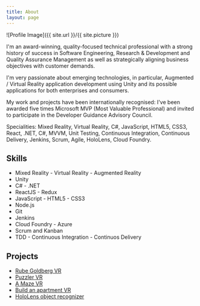 ```yaml
---
title: About
layout: page
---
```

![Profile Image]({{ site.url }}/{{ site.picture }})

<p>I'm an award-winning, quality-focused technical professional with a strong history of success in Software Engineering, Research & Development and Quality Assurance Management as well as strategically aligning business objectives with customer demands.</p>

<p>I'm very passionate about emerging technologies, in particular, Augmented / Virtual Reality application development using Unity and its possible applications for both enterprises and consumers.</p>

<p>My work and projects have been internationally recognised: I've been awarded five times Microsoft MVP (Most Valuable Professional) and invited to participate in the Developer Guidance Advisory Council.<p>

Specialities: Mixed Reality, Virtual Reality, C#, JavaScript, HTML5, CSS3, React, .NET, C#, MVVM, Unit Testing, Continuous Integration, Continuous Delivery, Jenkins, Scrum, Agile, HoloLens, Cloud Foundry.

<h2>Skills</h2>

<ul class="skill-list">
	<li>Mixed Reality - Virtual Reality - Augmented Reality</li>
	<li>Unity</li>
	<li>C# - .NET</li>
	<li>ReactJS - Redux</li>
	<li>JavaScript - HTML5 - CSS3</li>
	<li>Node.js</li>
	<li>Git</li>
	<li>Jenkins</li>
	<li>Cloud Foundry - Azure</li>
	<li>Scrum and Kanban</li>
	<li>TDD - Continuous Integration - Continuos Delivery</li>
</ul>

<h2>Projects</h2>

<ul>
	<li><a href="https://github.com/davidezordan/RubeGoldberg" target= "_blank">Rube Goldberg VR</a></li>
	<li><a href="https://github.com/davidezordan/Puzzler" target="_blank">Puzzler VR</a></li>
	<li><a href="https://github.com/davidezordan/A-Maze" target="_blank">A Maze VR</a></li>
	<li><a href="https://github.com/davidezordan/Build-an-apartment" target="_blank">Build an apartment VR</a></li>
	<li><a href="https://github.com/davidezordan/CognitiveServicesSamples" target="_blank">HoloLens object recognizer</a></li>
</ul>
